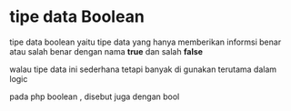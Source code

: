 # tipe data Boolean

tipe data boolean yaitu tipe data yang hanya memberikan informsi benar atau salah
benar dengan nama **true** dan salah **false**

walau tipe data ini sederhana tetapi banyak di gunakan terutama dalam logic

pada php boolean , disebut juga dengan bool

